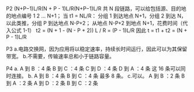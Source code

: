 P2 (N+P−1)L/R(N + P - 1)L/R(N+P−1)L/R 共 N 段链路，可以给包括源、目的地的地点编号 1 2 … N+1； 当 t1 = NL/R： 分组 1 到达地点 N+1，分组 2 到达 N，以此类推，分组 P 到达地点 N-P+2； 从地点 N-P+2 到地点 N+1，花费时间（代入公式 1-1） t2 = (N + 1 - (N - P + 2)) L / R = (P - 1)L/R 因此 t = t1 + t2 = (N + P - 1)L/R

P3 a.电路交换网，因为应用将以稳定速率，持续长时间运行，因此可以为其保留带宽。 b.不需要，传输速率总和小于链路容量。

P4 a. A 到 B ：4 条 B 到 C ：4 条 C 到 D ：4 条 D 到 A ：4 条 这 16 条可以同时连接。 b. A 到 B ：4 条 B 到 C ：4 条 最多 8 条。 c.可以。 A 到 B ：2 条 B 到 A ：2 条 A 到 D ：2 条 B 到 C ：2 条
